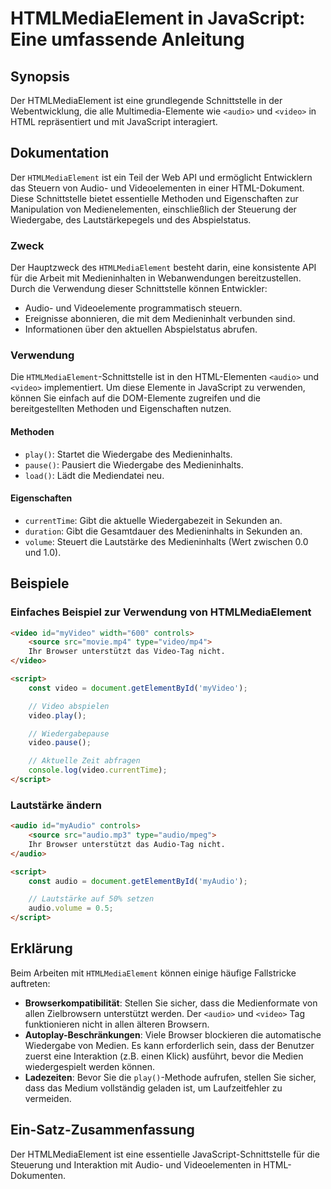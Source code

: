 <!--
Meta Description: # HTMLMediaElement in JavaScript: Eine umfassende Anleitung ## Synopsis Der HTMLMediaElement ist eine grundlegende Schnittstelle in der Webentwicklung...
Meta Keywords: die, und, audio, video, der
-->

# HTMLMediaElement in JavaScript: Eine umfassende Anleitung

## Synopsis
Der HTMLMediaElement ist eine grundlegende Schnittstelle in der Webentwicklung, die alle Multimedia-Elemente wie `<audio>` und `<video>` in HTML repräsentiert und mit JavaScript interagiert.

## Dokumentation
Der `HTMLMediaElement` ist ein Teil der Web API und ermöglicht Entwicklern das Steuern von Audio- und Videoelementen in einer HTML-Dokument. Diese Schnittstelle bietet essentielle Methoden und Eigenschaften zur Manipulation von Medienelementen, einschließlich der Steuerung der Wiedergabe, des Lautstärkepegels und des Abspielstatus.

### Zweck
Der Hauptzweck des `HTMLMediaElement` besteht darin, eine konsistente API für die Arbeit mit Medieninhalten in Webanwendungen bereitzustellen. Durch die Verwendung dieser Schnittstelle können Entwickler:

- Audio- und Videoelemente programmatisch steuern.
- Ereignisse abonnieren, die mit dem Medieninhalt verbunden sind.
- Informationen über den aktuellen Abspielstatus abrufen.

### Verwendung
Die `HTMLMediaElement`-Schnittstelle ist in den HTML-Elementen `<audio>` und `<video>` implementiert. Um diese Elemente in JavaScript zu verwenden, können Sie einfach auf die DOM-Elemente zugreifen und die bereitgestellten Methoden und Eigenschaften nutzen.

#### Methoden
- `play()`: Startet die Wiedergabe des Medieninhalts.
- `pause()`: Pausiert die Wiedergabe des Medieninhalts.
- `load()`: Lädt die Mediendatei neu.

#### Eigenschaften
- `currentTime`: Gibt die aktuelle Wiedergabezeit in Sekunden an.
- `duration`: Gibt die Gesamtdauer des Medieninhalts in Sekunden an.
- `volume`: Steuert die Lautstärke des Medieninhalts (Wert zwischen 0.0 und 1.0).

## Beispiele
### Einfaches Beispiel zur Verwendung von HTMLMediaElement
```html
<video id="myVideo" width="600" controls>
    <source src="movie.mp4" type="video/mp4">
    Ihr Browser unterstützt das Video-Tag nicht.
</video>

<script>
    const video = document.getElementById('myVideo');

    // Video abspielen
    video.play();

    // Wiedergabepause
    video.pause();

    // Aktuelle Zeit abfragen
    console.log(video.currentTime);
</script>
```

### Lautstärke ändern
```html
<audio id="myAudio" controls>
    <source src="audio.mp3" type="audio/mpeg">
    Ihr Browser unterstützt das Audio-Tag nicht.
</audio>

<script>
    const audio = document.getElementById('myAudio');

    // Lautstärke auf 50% setzen
    audio.volume = 0.5;
</script>
```

## Erklärung
Beim Arbeiten mit `HTMLMediaElement` können einige häufige Fallstricke auftreten:

- **Browserkompatibilität**: Stellen Sie sicher, dass die Medienformate von allen Zielbrowsern unterstützt werden. Der `<audio>` und `<video>` Tag funktionieren nicht in allen älteren Browsern.
- **Autoplay-Beschränkungen**: Viele Browser blockieren die automatische Wiedergabe von Medien. Es kann erforderlich sein, dass der Benutzer zuerst eine Interaktion (z.B. einen Klick) ausführt, bevor die Medien wiedergespielt werden können.
- **Ladezeiten**: Bevor Sie die `play()`-Methode aufrufen, stellen Sie sicher, dass das Medium vollständig geladen ist, um Laufzeitfehler zu vermeiden.

## Ein-Satz-Zusammenfassung
Der HTMLMediaElement ist eine essentielle JavaScript-Schnittstelle für die Steuerung und Interaktion mit Audio- und Videoelementen in HTML-Dokumenten.
